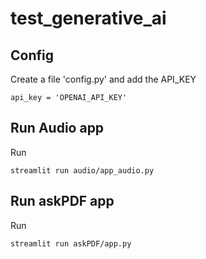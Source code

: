 # test_generative_ai

## Config
Create a file 'config.py' and add the API_KEY
```
api_key = 'OPENAI_API_KEY'
```

## Run Audio app
Run
```
streamlit run audio/app_audio.py
```

## Run askPDF app
Run
```
streamlit run askPDF/app.py
```

